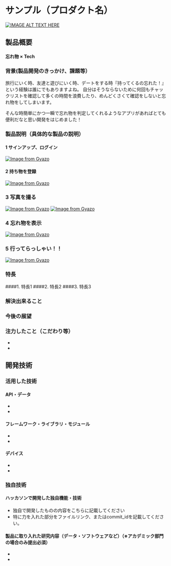 # サンプル（プロダクト名）

[![IMAGE ALT TEXT HERE](https://jphacks.com/wp-content/uploads/2020/09/JPHACKS2020_ogp.jpg)](https://www.youtube.com/watch?v=G5rULR53uMk)

## 製品概要
#### 忘れ物 × Tech

### 背景(製品開発のきっかけ、課題等）
旅行にいく時、友達と遊びにいく時、デートをする時『持ってくるの忘れた！』という経験は誰にでもありますよね。
自分はそうならないために何回もチャックリストを確認して多くの時間を浪費したり、めんどくさくて確認をしないと忘れ物をしてしまいます。

そんな時簡単にかつ一瞬で忘れ物を判定してくれるようなアプリがあればとても便利だなと思い開発をはじめました！
### 製品説明（具体的な製品の説明）
#### 1 サインアップ、ログイン
[![Image from Gyazo](https://i.gyazo.com/d278b6d261cfebdf9cf2b3b46d1e1e8e.png)](https://gyazo.com/d278b6d261cfebdf9cf2b3b46d1e1e8e)

#### 2 持ち物を登録
[![Image from Gyazo](https://i.gyazo.com/998d46620fd51dd1e6d0f90e7926f3b5.png)](https://gyazo.com/998d46620fd51dd1e6d0f90e7926f3b5)

### 3 写真を撮る
[![Image from Gyazo](https://i.gyazo.com/9b16b762388d01580295d9750ef1e5bc.png)](https://gyazo.com/9b16b762388d01580295d9750ef1e5bc)
[![Image from Gyazo](https://i.gyazo.com/5cb0a6ecb7b04afc83db2fc9b5448316.png)](https://gyazo.com/5cb0a6ecb7b04afc83db2fc9b5448316)


### 4 忘れ物を表示
[![Image from Gyazo](https://i.gyazo.com/2c9aae8b48cecf02410c6bf6f88a459a.png)](https://gyazo.com/2c9aae8b48cecf02410c6bf6f88a459a)

### 5 行ってらっしゃい！！
[![Image from Gyazo](https://i.gyazo.com/88cd8f8d0ea3ea936d854099a898aa1b.png)](https://gyazo.com/88cd8f8d0ea3ea936d854099a898aa1b)





### 特長
####1. 特長1
####2. 特長2
####3. 特長3


### 解決出来ること
### 今後の展望
### 注力したこと（こだわり等）
* 
* 

## 開発技術
### 活用した技術
#### API・データ
* 
* 

#### フレームワーク・ライブラリ・モジュール
* 
* 

#### デバイス
* 
* 

### 独自技術
#### ハッカソンで開発した独自機能・技術
* 独自で開発したものの内容をこちらに記載してください
* 特に力を入れた部分をファイルリンク、またはcommit_idを記載してください。

#### 製品に取り入れた研究内容（データ・ソフトウェアなど）（※アカデミック部門の場合のみ提出必須）
* 
* 
